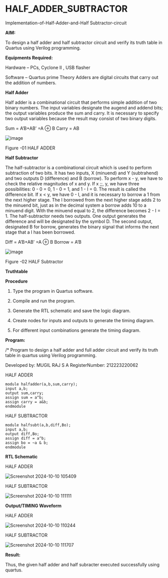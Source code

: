 # HALF_ADDER_SUBTRACTOR

Implementation-of-Half-Adder-and-Half Subtractor-circuit

**AIM:**

To design a half adder and half subtractor circuit and verify its truth table in Quartus using Verilog programming.

**Equipments Required:**

Hardware – PCs, Cyclone II , USB flasher 

Software – Quartus prime Theory Adders are digital circuits that carry out the addition of numbers.

**Half Adder**

Half adder is a combinational circuit that performs simple addition of two binary numbers. The input variables designate the augend and addend bits; the output variables produce the sum and carry. It is necessary to specify two output variables because the result may consist of two binary digits.

Sum = A’B+AB’ =A ⊕ B Carry = AB

![image](https://github.com/naavaneetha/HALF_ADDER_SUBTRACTOR/assets/154305477/bd4a0b2c-cdbc-4184-ab08-81578f121e1f)

Figure -01 HALF ADDER

**Half Subtractor**

The half-subtractor is a combinational circuit which is used to perform subtraction of two bits. It has two inputs, X (minuend) and Y (subtrahend) and two outputs D (difference) and B (borrow). To perform x - y, we have to check the relative magnitudes of x and y. If x ;;, y, we have three possibilities: 0 - 0 = 0, 1 - 0 = 1, and 1 - I = 0. The result is called the difference bit. If x < y, we have 0 - I, and it is necessary to borrow a 1 from the next higher stage. The I borrowed from the next higher stage adds 2 to the minuend bit, just as in the decimal system a borrow adds 10 to a minuend digit. With the minuend equal to 2, the difference becomes 2 - I = 1. The half-subtractor needs two outputs. One output generates the difference and will be designated by the symbol D. The second output, designated B for borrow, generates the binary signal that informs the next stage that a I has been borrowed. 

Diff = A’B+AB’ =A ⊕ B
Borrow = A’B

 ![image](https://github.com/naavaneetha/HALF_ADDER_SUBTRACTOR/assets/154305477/d76b099c-513f-4e7c-843a-e2fd028a531a)

Figure -02 HALF Subtractor

**Truthtable**

**Procedure**

1.	Type the program in Quartus software.

2.	Compile and run the program.

3.	Generate the RTL schematic and save the logic diagram.

4.	Create nodes for inputs and outputs to generate the timing diagram.

5.	For different input combinations generate the timing diagram.


**Program:**

/* Program to design a half adder and full adder circuit and verify its truth table in quartus using Verilog programming.

Developed by: MUGIL RAJ S A 
RegisterNumber: 212223220062

HALF ADDER 

```
module halfadder(a,b,sum,carry);
input a,b;
output sum,carry;
assign sum = a^b;
assign carry = a&b;
endmodule

```
HALF SUBTRACTOR

```
module halfsubt(a,b,diff,Bo);
input a,b;
output diff,Bo;
assign diff = a^b;
assign bo = ~a & b;
endmodule

```
**RTL Schematic**

HALF ADDER

![Screenshot 2024-10-10 105409](https://github.com/user-attachments/assets/f48f1776-8134-4189-9840-36349fc500c3)

HALF SUBTRACTOR 

![Screenshot 2024-10-10 111111](https://github.com/user-attachments/assets/aea45f72-5691-4696-a732-a98ab99764ad)


**Output/TIMING Waveform**

HALF ADDER

![Screenshot 2024-10-10 110244](https://github.com/user-attachments/assets/385b859c-fff3-4ff9-b2b7-b5670e8099eb)


HALF SUBTRACTOR 

![Screenshot 2024-10-10 111707](https://github.com/user-attachments/assets/bd1966cf-aeaa-4afa-b4e7-928cb438935f)

**Result:**

Thus, the given half adder and half subracter executed successfully using quartus.
